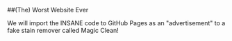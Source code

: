 ##(The) Worst Website Ever

We will import the INSANE code to GitHub Pages as an "advertisement" to a fake stain remover called Magic Clean!
